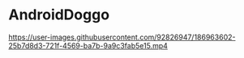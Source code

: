 # AndroidDoggo


https://user-images.githubusercontent.com/92826947/186963602-25b7d8d3-721f-4569-ba7b-9a9c3fab5e15.mp4

